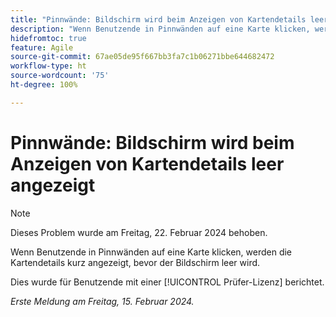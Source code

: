 ```yaml
---
title: "Pinnwände: Bildschirm wird beim Anzeigen von Kartendetails leer angezeigt"
description: "Wenn Benutzende in Pinnwänden auf eine Karte klicken, werden die Kartendetails kurz angezeigt, bevor der Bildschirm leer wird."
hidefromtoc: true
feature: Agile
source-git-commit: 67ae05de95f667bb3fa7c1b06271bbe644682472
workflow-type: ht
source-wordcount: '75'
ht-degree: 100%

---
```



# Pinnwände: Bildschirm wird beim Anzeigen von Kartendetails leer angezeigt

>[!NOTE]
>
>Dieses Problem wurde am Freitag, 22. Februar 2024 behoben.

Wenn Benutzende in Pinnwänden auf eine Karte klicken, werden die Kartendetails kurz angezeigt, bevor der Bildschirm leer wird.

Dies wurde für Benutzende mit einer [!UICONTROL Prüfer-Lizenz] berichtet.

_Erste Meldung am Freitag, 15. Februar 2024._
